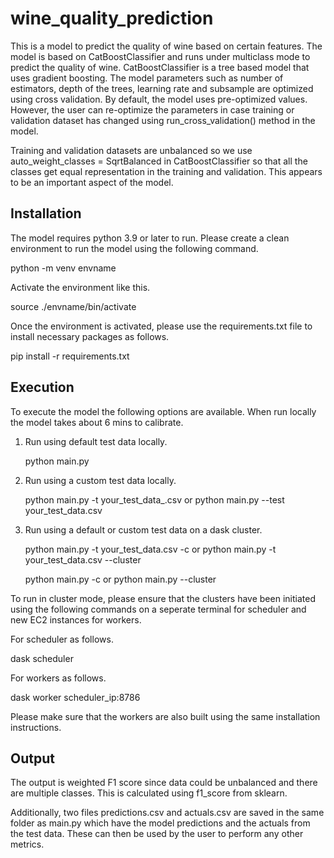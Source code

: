# wine_quality_prediction

This is a model to predict the quality of wine based on certain features. The model is based on CatBoostClassifier and runs under multiclass mode to predict the quality of wine. CatBoostClassifier is a tree based model that uses gradient boosting. The model parameters such as number of estimators, depth of the trees, learning rate and subsample are optimized using cross validation. By default, the model uses pre-optimized values. However, the user can re-optimize the parameters in case training or validation dataset has changed using run_cross_validation() method in the model.

Training and validation datasets are unbalanced so we use auto_weight_classes = SqrtBalanced in CatBoostClassifier so that all the classes get equal representation in the training and validation. This appears to be an important aspect of the model.

Installation
------------

The model requires python 3.9 or later to run. Please create a clean environment to run the model using the following command.

python -m venv envname

Activate the environment like this.

source ./envname/bin/activate

Once the environment is activated, please use the requirements.txt file to install necessary packages as follows.

pip install -r requirements.txt


Execution
---------

To execute the model the following options are available. When run locally the model takes about 6 mins to calibrate.

1. Run using default test data locally.

   python main.py
   
3. Run using a custom test data locally.

   python main.py -t your_test_data_.csv
   or
   python main.py --test your_test_data.csv
   
5. Run using a default or custom test data on a dask cluster.

   python main.py -t your_test_data.csv -c
   or
   python main.py -t your_test_data.csv --cluster

   python main.py -c
   or
   python main.py --cluster

To run in cluster mode, please ensure that the clusters have been initiated using the following commands on a seperate terminal for scheduler and new EC2 instances for workers.

For scheduler as follows.

dask scheduler 

For workers as follows.

dask worker scheduler_ip:8786

Please make sure that the workers are also built using the same installation instructions.


Output
------

The output is weighted F1 score since data could be unbalanced and there are multiple classes. This is calculated using f1_score from sklearn.

Additionally, two files predictions.csv and actuals.csv are saved in the same folder as main.py which have the model predictions and the actuals from the test data. These can then be used by the user to perform any other metrics.

   


